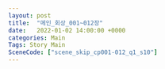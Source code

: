 ```yaml
---
layout: post
title:  "메인_회상_001~012장"
date:   2022-01-02 14:00:00 +0000
categories: Main
Tags: Story Main
SceneCode: ["scene_skip_cp001-012_q1_s10"]
---
```

